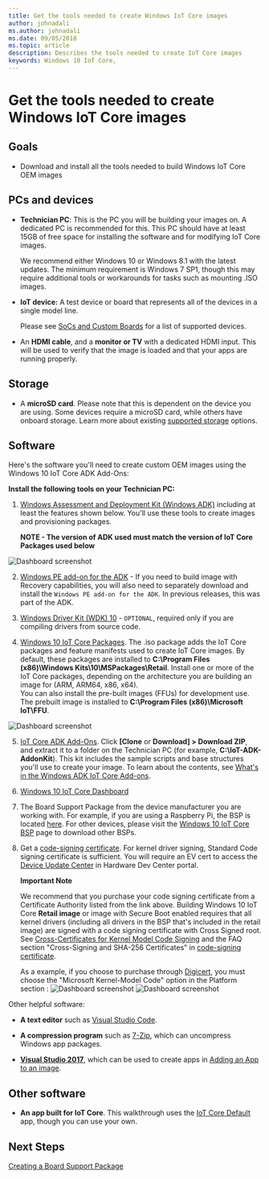 ```yaml
---
title: Get the tools needed to create Windows IoT Core images
author: johnadali
ms.author: johnadali
ms.date: 09/05/2018 
ms.topic: article 
description: Describes the tools needed to create IoT Core images
keywords: Windows 10 IoT Core, 
---
```


# Get the tools needed to create Windows IoT Core images

## Goals
* Download and install all the tools needed to build Windows IoT Core OEM images

## PCs and devices

* **Technician PC**: This is the PC you will be building your images on. A dedicated PC is recommended for this. This PC should have at least 15GB of free space for installing the software and for modifying IoT Core images. <p>We recommend either Windows 10 or Windows 8.1 with the latest updates. The minimum requirement is Windows 7 SP1, though this may require additional tools or workarounds for tasks such as mounting .ISO images.

* **IoT device:** A test device or board that represents all of the devices in a single model line. <p>Please see [SoCs and Custom Boards](../../learn-about-hardware/SoCsAndCustomBoards.md) for a list of supported devices.

* An **HDMI cable**, and a **monitor or TV** with a dedicated HDMI input. This will be used to verify that the image is loaded and that your apps are running properly.

## Storage
* A **microSD card**. Please note that this is dependent on the device you are using. Some devices require a microSD card, while others have onboard storage. Learn more about existing [supported storage](../../learn-about-hardware/HardwareCompatList.md#other-hardware-peripherals) options.

## Software
Here's the software you'll need to create custom OEM images using the Windows 10 IoT Core ADK Add-Ons:

**Install the following tools on your Technician PC:**

1. [Windows Assessment and Deployment Kit (Windows ADK)](https://docs.microsoft.com/windows-hardware/get-started/adk-install#winADK) including at least the features shown below. You'll use these tools to create images and provisioning packages. <p>**NOTE - The version of ADK used must match the version of IoT Core Packages used below**

![Dashboard screenshot](../../media/ManufacturingGuide/WindowsADKSetup.jpg)

2. [Windows PE add-on for the ADK](https://docs.microsoft.com/windows-hardware/get-started/adk-install#winADK) - If you need to build image with Recovery capabilities, you will also need to separately download and install the `Windows PE add-on for the ADK`.  In previous releases, this was part of the ADK.  

3. [Windows Driver Kit (WDK) 10](https://docs.microsoft.com/windows-hardware/drivers/download-the-wdk) - `OPTIONAL`, required only if you are compiling drivers from source code.

4. [Windows 10 IoT Core Packages](https://www.microsoft.com/en-us/software-download/windows10iotcore). The .iso package adds the IoT Core packages and feature manifests used to create IoT Core images. By default, these packages are installed to **C:\Program Files (x86)\Windows Kits\10\MSPackages\Retail**. Install one or more of the IoT Core packages, depending on the architecture you are building an image for (ARM, ARM64, x86, x64).  
You can also install the pre-built images (FFUs) for development use.  The prebuilt image is installed to **C:\Program Files (x86)\Microsoft IoT\FFU**.

![Dashboard screenshot](../../media/ManufacturingGuide/IoTCorePackagesInstall.jpg)

5. [IoT Core ADK Add-Ons](https://github.com/ms-iot/iot-adk-addonkit/). Click **[Clone** or **Download] > Download ZIP**, and extract it to a folder on the Technician PC (for example, **C:\IoT-ADK-AddonKit**). This kit includes the sample scripts and base structures you'll use to create your image. To learn about the contents, see [What's in the Windows ADK IoT Core Add-ons](https://docs.microsoft.com/windows-hardware/manufacture/iot/iot-core-adk-addons).

6. [Windows 10 IoT Core Dashboard](http://go.microsoft.com/fwlink/p/?LinkId=708576)

7. The Board Support Package from the device manufacturer you are working with. For example, if you are using a Raspberry Pi, the BSP is located [here](https://github.com/ms-iot/iot-adk-addonkit/releases/download/v4.4/rpibsp-wm.zip). For other devices, please visit the [Windows 10 IoT Core BSP](https://docs.microsoft.com/windows/iot-core/build-your-image/createbsps) page to download other BSPs.

8. Get a [code-signing certificate](https://docs.microsoft.com/windows-hardware/drivers/dashboard/get-a-code-signing-certificate). For  kernel driver signing, Standard Code signing certificate is sufficient.  You will require an EV cert to access the [Device Update Center](https://docs.microsoft.com/windows-hardware/service/iot/using-device-update-center) in Hardware Dev Center portal.<p> 

    **Important Note**<p>
    We recommend that you purchase your code signing certificate from a Certificate Authority listed from the link above.  Building Windows 10 IoT Core **Retail image** or image with Secure Boot enabled requires that all kernel drivers (including all drivers in the BSP that's included in the retail image) are signed with a code signing certificate with Cross Signed root.  See [Cross-Certificates for Kernel Model Code Signing](https://docs.microsoft.com/windows-hardware/drivers/install/cross-certificates-for-kernel-mode-code-signing) and the FAQ section "Cross-Signing and SHA-256 Certificates" in [code-signing certificate](https://docs.microsoft.com/windows-hardware/drivers/dashboard/get-a-code-signing-certificate).  <p> 
    As a example, if you choose to purchase through [Digicert](https://www.digicert.com/friends/sysdev/), you must choose the "Microsoft Kernel-Model Code" option in the Platform section : 
    ![Dashboard screenshot](../../media/ManufacturingGuide/digicert-sysdev.jpg) 
    ![Dashboard screenshot](../../media/ManufacturingGuide/digicert-kernelmode.jpg)

Other helpful software:
    
* **A text editor** such as [Visual Studio Code](https://code.visualstudio.com/).

* **A compression program** such as [7-Zip](https://www.7-zip.org/), which can uncompress Windows app packages.

* **[Visual Studio 2017](https://visualstudio.microsoft.com/vs/)**, which can be used to create apps in [Adding an App to an image](../Customize-Image/AddingApps.md).

## Other software
* **An app built for IoT Core**. This walkthrough uses the [IoT Core Default](https://github.com/ms-iot/samples/tree/develop/IoTCoreDefaultApp) app, though you can use your own.

## Next Steps
[Creating a Board Support Package](BoardSupportPackages.md)
